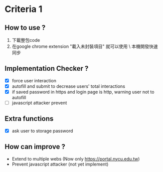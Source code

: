 # Criteria 1 

## How to use ? 
1. 下載整包code 
2. 在google chrome extension "載入未封裝項目" 就可以使用 \ 本機開發快速同步

## Implementation Checker ? 
- [x] force user interaction 
- [x] autofill and submit to decrease users' total interactions 
- [x] if saved password in https and login page is http, warning user not to autofill
- [ ] javascript attacker prevent 
 
## Extra functions 
- [x] ask user to storage password 

## How can improve ? 
* Extend to multiple webs (Now only https://portal.nycu.edu.tw)
* Prevent javascript attacker (not yet implement)

